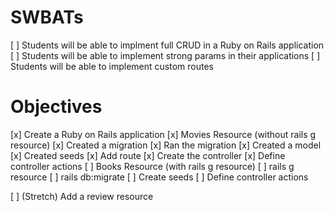 # SWBATs

[ ] Students will be able to implment full CRUD in a Ruby on Rails application
[ ] Students will be able to implement strong params in their applications
[ ] Students will be able to implement custom routes

# Objectives

[x] Create a Ruby on Rails application
[x] Movies Resource (without rails g resource)
    [x] Created a migration
    [x] Ran the migration
    [x] Created a model
    [x] Created seeds
    [x] Add route
    [x] Create the controller
    [x] Define controller actions
[ ] Books Resource (with rails g resource)
    [ ] rails g resource
    [ ] rails db:migrate
    [ ] Create seeds
    [ ] Define controller actions

[ ] (Stretch) Add a review resource
